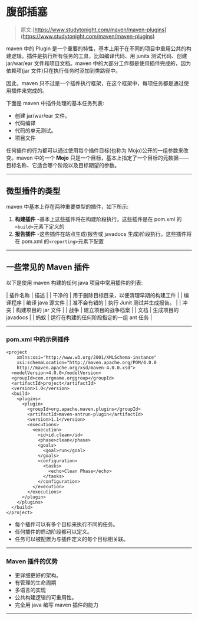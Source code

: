 # 腹部插塞

> 原文:[https://www.studytonight.com/maven/maven-plugins](https://www.studytonight.com/maven/maven-plugins)

maven 中的 Plugin 是一个重要的特性，基本上用于在不同的项目中重用公共的构建逻辑。插件是执行所有任务的工具，比如编译代码、用 junits 测试代码、创建 jar/war/ear 文件和项目文档。maven 中的大部分工作都是使用插件完成的，因为依赖项(jar 文件)只在执行任务时添加到类路径中。

因此，maven 只不过是一个插件执行框架，在这个框架中，每项任务都是通过使用插件来完成的。

下面是 maven 中插件处理的基本任务列表:

*   创建 jar/war/ear 文件。
*   代码编译
*   代码的单元测试。
*   项目文件

任何插件的行为都可以通过使用每个插件目标(也称为 Mojo)公开的一组参数来改变。maven 中的一个 **Mojo** 只是一个目标，基本上指定了一个目标的元数据——目标名称、它适合哪个阶段以及目标期望的参数。

* * *

## 微型插件的类型

maven 中基本上存在两种重要类型的插件，如下所示:

1.  **构建插件** -基本上这些插件将在构建阶段执行。这些插件是在 pom.xml 的`<build>`元素下定义的
2.  **报告插件** -这些插件在站点生成(报告或 javadocs 生成)阶段执行。这些插件将在 pom.xml 的`<reporting>`元素下配置

* * *

## 一些常见的 Maven 插件

以下是使用 maven 构建的任何 java 项目中常用插件的列表:

| 插件名称 | 描述 |
| 干净的 | 用于删除目标目录，以便清理早期的构建工件 |
| 编译程序 | 编译 java 源文件 |
| 准不会有错的 | 执行 Junit 测试并生成报告。 |
| 冲突 | 构建项目的 jar 文件 |
| 战争 | 建立项目的战争档案 |
| 文档 | 生成项目的 javadocs |
| 蚂蚁 | 运行在构建的任何阶段指定的一组 ant 任务 |

* * *

### pom.xml 中的示例插件

```
<project 
    xmlns:xsi="http://www.w3.org/2001/XMLSchema-instance"
    xsi:schemaLocation="http://maven.apache.org/POM/4.0.0
    http://maven.apache.org/xsd/maven-4.0.0.xsd">
  <modelVersion>4.0.0</modelVersion>
  <groupId>com.orgname.orggroup</groupId>
  <artifactId>project</artifactId>
  <version>1.0</version>
  <build>
    <plugins>
      <plugin>
        <groupId>org.apache.maven.plugins</groupId>
        <artifactId>maven-antrun-plugin</artifactId>
        <version>1.1</version>
        <executions>
          <execution>
            <id>id.clean</id>
            <phase>clean</phase>
            <goals>
              <goal>run</goal>
            </goals>
            <configuration>
              <tasks>
                <echo>Clean Phase</echo>
              </tasks>
            </configuration>
          </execution>     
        </executions>
      </plugin>
    </plugins>
  </build>
</project> 
```

*   每个插件可以有多个目标来执行不同的任务。
*   任何插件的启动阶段都可以定义。
*   任务可以被配置为与插件定义的每个目标相关联。

* * *

### Maven 插件的优势

*   更详细更好的架构。
*   有管理的生命周期
*   多语言的实现
*   公共构建逻辑的可重用性。
*   完全用 java 编写 maven 插件的能力

* * *
